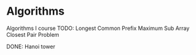 # Algorithms
Algorithms I course
TODO:
Longest Common Prefix
Maximum Sub Array
Closest Pair Problem


DONE:
Hanoi tower

